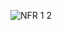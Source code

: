 
![NFR 1 2](https://github.com/oleksandrblazhko/ai-213-hrushov/assets/101941157/657ff6ea-7d4d-4ab0-96ad-4bacb5990ef9)
